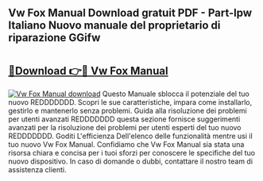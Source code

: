 ## Vw Fox Manual Download gratuit PDF - Part-lpw Italiano Nuovo manuale del proprietario di riparazione GGifw

# <h2><a href="http://dff88xt.blite.top/?on=Vw+Fox+Manual">🔗Download 👉🔴 Vw Fox Manual</a></h2>

[![Vw Fox Manual download](https://i.imgur.com/lujVjoI.png)](http://dff88xt.blite.top/?on=Vw+Fox+Manual)
Questo Manuale sblocca il potenziale del tuo nuovo REDDDDDDD. Scopri le sue caratteristiche, impara come installarlo, gestirlo e mantenerlo senza problemi. Guida alla risoluzione dei problemi per utenti avanzati REDDDDDDD questa sezione fornisce suggerimenti avanzati per la risoluzione dei problemi per utenti esperti del tuo nuovo REDDDDDDD. Goditi L'efficienza Dell'elenco delle funzionalità mentre usi il tuo nuovo Vw Fox Manual. Confidiamo che Vw Fox Manual sia stata una risorsa chiara e concisa per i tuoi sforzi per conoscere le specifiche del tuo nuovo dispositivo. In caso di domande o dubbi, contattare il nostro team di assistenza clienti.
